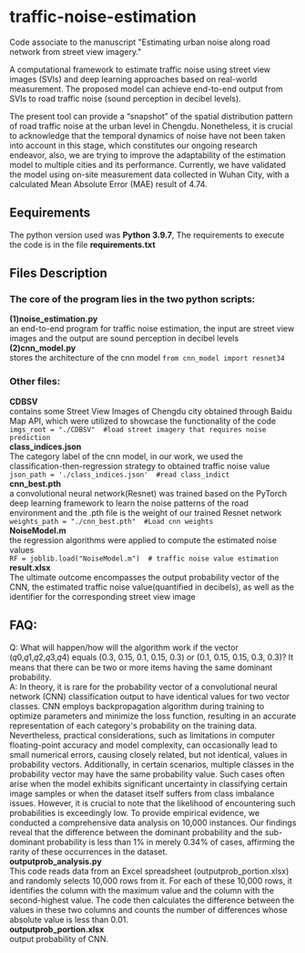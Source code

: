 # traffic-noise-estimation
Code associate to the manuscript "Estimating urban noise along road network from street view imagery."  

A computational framework to estimate traffic noise using street view images (SVIs) and deep learning approaches based on real-world measurement. The proposed model can achieve end-to-end output from SVIs to road traffic noise (sound perception in decibel levels).      

The present tool can provide a “snapshot” of the spatial distribution pattern of road traffic noise at the urban level in Chengdu. Nonetheless, it is crucial to acknowledge that the temporal dynamics of noise have not been taken into account in this stage, which constitutes our ongoing research endeavor, also, we are trying to improve the adaptability of the estimation model to multiple cities and its performance. Currently, we have validated the model using on-site measurement data collected in Wuhan City, with a calculated Mean Absolute Error (MAE) result of 4.74.         
## Eequirements 
The python version used was **Python 3.9.7**, The requirements to execute the code is in the file **requirements.txt** 
## Files Description  
### The core of the program lies in the two python scripts:  
**(1)noise_estimation.py**  
an end-to-end program for traffic noise estimation, the input are street view images and the output are sound perception in decibel levels  
**(2)cnn_model.py**  
stores the architecture of the cnn model
    ```from cnn_model import resnet34```   
### Other files:  
**CDBSV**   
contains some Street View Images of Chengdu city obtained through Baidu Map API, which were utilized to showcase the functionality of the code   
    ```imgs_root = "./CDBSV"  #load street imagery that requires noise prediction```   
**class_indices.json**  
The category label of the cnn model, in our work, we used the classification-then-regression strategy to obtained traffic noise value  
    ```json_path = './class_indices.json'  #read class_indict```  
**cnn_best.pth**   
a convolutional neural network(Resnet) was trained based on the PyTorch deep learning framework to learn the noise patterns of the road environment and the .pth file is the weight of our trained Resnet network
    ```weights_path = "./cnn_best.pth"  #Load cnn weights```  
**NoiseModel.m**  
the regression algorithms were applied to compute the estimated noise values  
    ```RF = joblib.load("NoiseModel.m")  # traffic noise value estimation```  
**result.xlsx**  
The ultimate outcome encompasses the output probability vector of the CNN, the estimated traffic noise value(quantified in decibels), as well as the identifier for the corresponding street view image  
## FAQ:   
Q: What will happen/how will the algorithm work if the vector (𝑞0,𝑞1,𝑞2,𝑞3,𝑞4) equals (0.3, 0.15, 0.1, 0.15, 0.3) or (0.1, 0.15, 0.15, 0.3, 0.3)? It means that there can be two or more items having the same dominant probability.   
A: In theory, it is rare for the probability vector of a convolutional neural network (CNN) classification output to have identical values for two vector classes. CNN employs backpropagation algorithm during training to optimize parameters and minimize the loss function, resulting in an accurate representation of each category's probability on the training data. Nevertheless, practical considerations, such as limitations in computer floating-point accuracy and model complexity, can occasionally lead to small numerical errors, causing closely related, but not identical, values in probability vectors. Additionally, in certain scenarios, multiple classes in the probability vector may have the same probability value.  Such cases often arise when the model exhibits significant uncertainty in classifying certain image samples or when the dataset itself suffers from class imbalance issues. However, it is crucial to note that the likelihood of encountering such probabilities is exceedingly low.
To provide empirical evidence, we conducted a comprehensive data analysis on 10,000 instances. Our findings reveal that the difference between the dominant probability and the sub-dominant probability is less than 1% in merely 0.34% of cases, affirming the rarity of these occurrences in the dataset.  
**outputprob_analysis.py**  
This code reads data from an Excel spreadsheet (outputprob_portion.xlsx) and randomly selects 10,000 rows from it. For each of these 10,000 rows, it identifies the column with the maximum value and the column with the second-highest value. The code then calculates the difference between the values in these two columns and counts the number of differences whose absolute value is less than 0.01.   
**outputprob_portion.xlsx**    
output probability of CNN.
